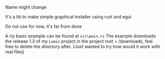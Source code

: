 Name might change

It's a lib to make simple graphical installer using rust and egui



Do not use for now, it's far from done

A rly basic example can be found at `src\main.rs`
The example downloads the release 1.3 of my `Lumin` project in the project root + /downloads, feel free to delete the directory after. (Just wanted to try how would it work with real files)